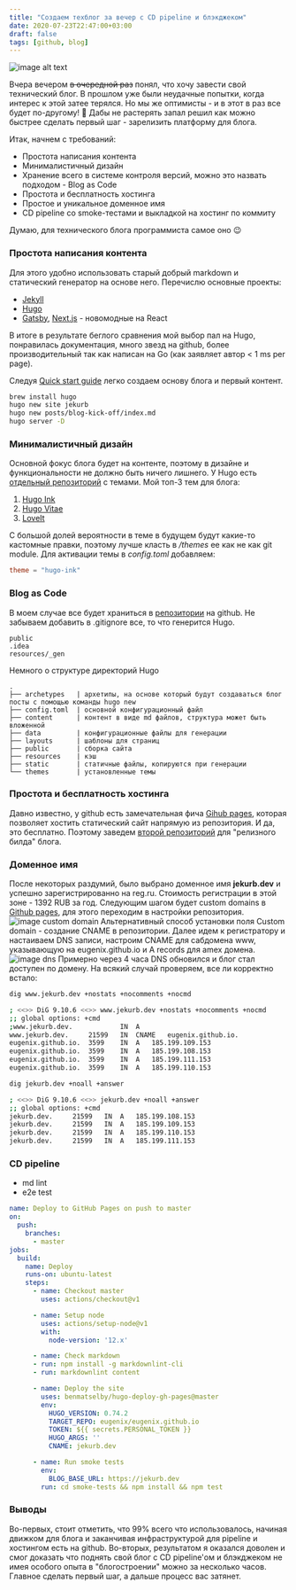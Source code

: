 ```yaml
---
title: "Создаем техблог за вечер с CD pipeline и блэкджеком"
date: 2020-07-23T22:47:00+03:00
draft: false
tags: [github, blog]
---
```


![image alt text](images/tech-blog.png)

Вчера вечером ~~в очередной раз~~ понял, что хочу завести свой технический блог. В прошлом уже были неудачные попытки,
 когда интерес к этой затее терялся. Но мы же оптимисты - и в этот в раз все будет по-другому! 💪 Дабы не растерять
 запал решил как можно быстрее сделать первый шаг - зарелизить платформу для блога.

Итак, начнем с требований:

- Простота написания контента
- Минималистичный дизайн
- Хранение всего в системе контроля версий, можно это назвать подходом - Blog as Code
- Простота и бесплатность хостинга
- Простое и уникальное доменное имя
- CD pipeline со smoke-тестами и выкладкой на хостинг по коммиту

Думаю, для технического блога программиста самое оно 😉

### Простота написания контента

Для этого удобно использовать старый добрый markdown и статический генератор на основе него. Перечислю основные проекты:

- [Jekyll](http://jekyllrb.com)
- [Hugo](https://gohugo.io/)
- [Gatsby](https://gatsby.js),  [Next.js](https://next.js) - новомодные на React

В итоге в результате беглого сравнения мой выбор пал на Hugo, понравилась документация, много звезд на github,
 более производительный так как написан на Go (как заявляет автор < 1 ms per page).

Следуя [Quick start guide](https://gohugo.io/getting-started/quick-start/) легко создаем основу блога и первый контент.

```bash
brew install hugo
hugo new site jekurb
hugo new posts/blog-kick-off/index.md
hugo server -D
```

### Минималистичный дизайн

Основной фокус блога будет на контенте, поэтому в дизайне и функциональности не должно быть ничего лишнего.
У Hugo есть [отдельный репозиторий](https://themes.gohugo.io/) с темами. Мой топ-3 тем для блога:

1. [Hugo Ink](https://themes.gohugo.io/hugo-ink/)
2. [Hugo Vitae](https://themes.gohugo.io/hugo-vitae/)
3. [LoveIt](https://themes.gohugo.io/LoveIt/)

С большой долей вероятности в теме в будущем будут какие-то кастомные правки, поэтому лучше класть в _/themes_ ее
как не как git module. Для активации темы в _config.toml_ добавляем:

```toml
theme = "hugo-ink"
```  

### Blog as Code

В моем случае все будет храниться в [репозитории](https://github.com/eugenix/jekurb-blog) на github.
Не забываем добавить в .gitignore все, то что генерится Hugo.

```gitignore
public
.idea
resources/_gen
```

Немного о структуре директорий Hugo

```text
.
├── archetypes   | архетипы, на основе который будут создаваться блог посты с помощью команды hugo new
├── config.toml  | основной конфигурационный файл
├── content      | контент в виде md файлов, структура может быть вложенной
├── data         | конфигурационные файлы для генерации
├── layouts      | шаблоны для страниц
├── public       | сборка сайта
├── resources    | кэш
├── static       | статичные файлы, копируются при генерации
└── themes       | установленные темы
```

### Простота и бесплатность хостинга

Давно известно, у github есть замечательная фича [Gihub pages](https://pages.github.com/), которая позволяет хостить
статический сайт напрямую из репозитория. И да, это бесплатно.
Поэтому заведем [второй репозиторий](https://github.com/eugenix/eugenix.github.io) для "релизного билда" блога.

### Доменное имя

После некоторых раздумий, было выбрано доменное имя **jekurb.dev** и успешно зарегистрированно на reg.ru.
Стоимость регистрации в этой зоне - 1392 RUB за год.
Следующим шагом будет custom domains в
[Github pages](https://docs.github.com/en/github/working-with-github-pages/managing-a-custom-domain-for-your-github-pages-site),
 для этого переходим в настройки репозитория.
![image custom domain](images/custom-domain.png)
Альтернативный способ установки поля Custom domain - создание CNAME в репозитории.
Далее идем к регистратору и настаиваем DNS записи, настроим CNAME для сабдомена www, указывающую на eugenix.github.io
и A records для amex домена.
![image dns](images/dns.png)
Примерно через 4 часа DNS обновился и блог стал доступен по домену. На всякий случай проверяем, все ли корректно встало:

```bash
dig www.jekurb.dev +nostats +nocomments +nocmd

; <<>> DiG 9.10.6 <<>> www.jekurb.dev +nostats +nocomments +nocmd
;; global options: +cmd
;www.jekurb.dev.			IN	A
www.jekurb.dev.		21599	IN	CNAME	eugenix.github.io.
eugenix.github.io.	3599	IN	A	185.199.109.153
eugenix.github.io.	3599	IN	A	185.199.108.153
eugenix.github.io.	3599	IN	A	185.199.111.153
eugenix.github.io.	3599	IN	A	185.199.110.153
```

```bash
dig jekurb.dev +noall +answer

; <<>> DiG 9.10.6 <<>> jekurb.dev +noall +answer
;; global options: +cmd
jekurb.dev.		21599	IN	A	185.199.108.153
jekurb.dev.		21599	IN	A	185.199.109.153
jekurb.dev.		21599	IN	A	185.199.110.153
jekurb.dev.		21599	IN	A	185.199.111.153
```

### CD pipeline

- md lint
- e2e test

```yaml
name: Deploy to GitHub Pages on push to master
on:
  push:
    branches:
      - master
jobs:
  build:
    name: Deploy
    runs-on: ubuntu-latest
    steps:
      - name: Checkout master
        uses: actions/checkout@v1

      - name: Setup node
        uses: actions/setup-node@v1
        with:
          node-version: '12.x'

      - name: Check markdown
      - run: npm install -g markdownlint-cli
      - run: markdownlint content

      - name: Deploy the site
        uses: benmatselby/hugo-deploy-gh-pages@master
        env:
          HUGO_VERSION: 0.74.2
          TARGET_REPO: eugenix/eugenix.github.io
          TOKEN: ${{ secrets.PERSONAL_TOKEN }}
          HUGO_ARGS: ''
          CNAME: jekurb.dev

      - name: Run smoke tests
        env:
          BLOG_BASE_URL: https://jekurb.dev
        run: cd smoke-tests && npm install && npm test
```

### Выводы

Во-первых, стоит отметить, что 99% всего что использовалось, начиная движком для блога и заканчивая инфраструктурой
 для pipeline и хостингом есть на github.
Во-вторых, результатом я оказался доволен и смог доказать что поднять свой блог с CD pipeline'ом и блэкджеком не
имея особого опыта в "блогостроении" можно за несколько часов. Главное сделать первый шаг, а дальше процесс вас затянет.
